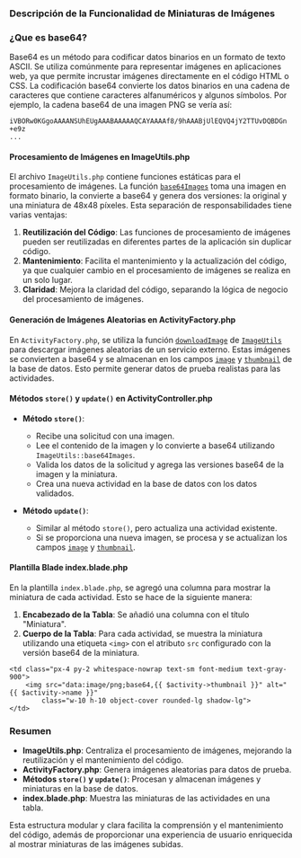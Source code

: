 ### Descripción de la Funcionalidad de Miniaturas de Imágenes

### ¿Que es base64?
Base64 es un método para codificar datos binarios en un formato de texto ASCII. Se utiliza comúnmente para representar imágenes en aplicaciones web, ya que permite incrustar imágenes directamente en el código HTML o CSS. La codificación base64 convierte los datos binarios en una cadena de caracteres que contiene caracteres alfanuméricos y algunos símbolos. Por ejemplo, la cadena base64 de una imagen PNG se vería así:

```plaintext
iVBORw0KGgoAAAANSUhEUgAAABAAAAAQCAYAAAAf8/9hAAABjUlEQVQ4jY2TTUvDQBDGn
+e9z
...
```

#### Procesamiento de Imágenes en ImageUtils.php
El archivo `ImageUtils.php` contiene funciones estáticas para el procesamiento de imágenes. La función [`base64Images`](command:_github.copilot.openSymbolFromReferences?%5B%22%22%2C%5B%7B%22uri%22%3A%7B%22scheme%22%3A%22file%22%2C%22authority%22%3A%22%22%2C%22path%22%3A%22%2Fc%3A%2FUsers%2FEmilio%2FDesktop%2Fdemos%2Fteapp%2Fsrc%2Fapp%2FHttp%2FControllers%2FActivityController.php%22%2C%22query%22%3A%22%22%2C%22fragment%22%3A%22%22%7D%2C%22pos%22%3A%7B%22line%22%3A45%2C%22character%22%3A38%7D%7D%2C%7B%22uri%22%3A%7B%22scheme%22%3A%22file%22%2C%22authority%22%3A%22%22%2C%22path%22%3A%22%2Fc%3A%2FUsers%2FEmilio%2FDesktop%2Fdemos%2Fteapp%2Fsrc%2Fapp%2FUtils%2FImageUtils.php%22%2C%22query%22%3A%22%22%2C%22fragment%22%3A%22%22%7D%2C%22pos%22%3A%7B%22line%22%3A14%2C%22character%22%3A25%7D%7D%5D%2C%22720a37a5-9209-4771-bbb2-3b36efe08e0c%22%5D "Go to definition") toma una imagen en formato binario, la convierte a base64 y genera dos versiones: la original y una miniatura de 48x48 píxeles. Esta separación de responsabilidades tiene varias ventajas:

1. **Reutilización del Código**: Las funciones de procesamiento de imágenes pueden ser reutilizadas en diferentes partes de la aplicación sin duplicar código.
2. **Mantenimiento**: Facilita el mantenimiento y la actualización del código, ya que cualquier cambio en el procesamiento de imágenes se realiza en un solo lugar.
3. **Claridad**: Mejora la claridad del código, separando la lógica de negocio del procesamiento de imágenes.

#### Generación de Imágenes Aleatorias en ActivityFactory.php
En `ActivityFactory.php`, se utiliza la función [`downloadImage`](command:_github.copilot.openSymbolFromReferences?%5B%22%22%2C%5B%7B%22uri%22%3A%7B%22scheme%22%3A%22file%22%2C%22authority%22%3A%22%22%2C%22path%22%3A%22%2Fc%3A%2FUsers%2FEmilio%2FDesktop%2Fdemos%2Fteapp%2Fsrc%2Fapp%2FUtils%2FImageUtils.php%22%2C%22query%22%3A%22%22%2C%22fragment%22%3A%22%22%7D%2C%22pos%22%3A%7B%22line%22%3A10%2C%22character%22%3A27%7D%7D%2C%7B%22uri%22%3A%7B%22scheme%22%3A%22file%22%2C%22authority%22%3A%22%22%2C%22path%22%3A%22%2Fc%3A%2FUsers%2FEmilio%2FDesktop%2Fdemos%2Fteapp%2Fsrc%2Fdatabase%2Ffactories%2FActivityFactory.php%22%2C%22query%22%3A%22%22%2C%22fragment%22%3A%22%22%7D%2C%22pos%22%3A%7B%22line%22%3A11%2C%22character%22%3A30%7D%7D%5D%2C%22720a37a5-9209-4771-bbb2-3b36efe08e0c%22%5D "Go to definition") de [`ImageUtils`](command:_github.copilot.openSymbolFromReferences?%5B%22%22%2C%5B%7B%22uri%22%3A%7B%22scheme%22%3A%22file%22%2C%22authority%22%3A%22%22%2C%22path%22%3A%22%2Fc%3A%2FUsers%2FEmilio%2FDesktop%2Fdemos%2Fteapp%2Fsrc%2Fapp%2FHttp%2FControllers%2FActivityController.php%22%2C%22query%22%3A%22%22%2C%22fragment%22%3A%22%22%7D%2C%22pos%22%3A%7B%22line%22%3A8%2C%22character%22%3A14%7D%7D%2C%7B%22uri%22%3A%7B%22scheme%22%3A%22file%22%2C%22authority%22%3A%22%22%2C%22path%22%3A%22%2Fc%3A%2FUsers%2FEmilio%2FDesktop%2Fdemos%2Fteapp%2Fsrc%2Fapp%2FUtils%2FImageUtils.php%22%2C%22query%22%3A%22%22%2C%22fragment%22%3A%22%22%7D%2C%22pos%22%3A%7B%22line%22%3A8%2C%22character%22%3A6%7D%7D%2C%7B%22uri%22%3A%7B%22scheme%22%3A%22file%22%2C%22authority%22%3A%22%22%2C%22path%22%3A%22%2Fc%3A%2FUsers%2FEmilio%2FDesktop%2Fdemos%2Fteapp%2Fsrc%2Fdatabase%2Ffactories%2FActivityFactory.php%22%2C%22query%22%3A%22%22%2C%22fragment%22%3A%22%22%7D%2C%22pos%22%3A%7B%22line%22%3A4%2C%22character%22%3A14%7D%7D%5D%2C%22720a37a5-9209-4771-bbb2-3b36efe08e0c%22%5D "Go to definition") para descargar imágenes aleatorias de un servicio externo. Estas imágenes se convierten a base64 y se almacenan en los campos [`image`](command:_github.copilot.openSymbolFromReferences?%5B%22%22%2C%5B%7B%22uri%22%3A%7B%22scheme%22%3A%22file%22%2C%22authority%22%3A%22%22%2C%22path%22%3A%22%2Fc%3A%2FUsers%2FEmilio%2FDesktop%2Fdemos%2Fteapp%2Fsrc%2Fapp%2FHttp%2FControllers%2FActivityController.php%22%2C%22query%22%3A%22%22%2C%22fragment%22%3A%22%22%7D%2C%22pos%22%3A%7B%22line%22%3A43%2C%22character%22%3A32%7D%7D%2C%7B%22uri%22%3A%7B%22scheme%22%3A%22file%22%2C%22authority%22%3A%22%22%2C%22path%22%3A%22%2Fc%3A%2FUsers%2FEmilio%2FDesktop%2Fdemos%2Fteapp%2Fsrc%2Fdatabase%2Ffactories%2FActivityFactory.php%22%2C%22query%22%3A%22%22%2C%22fragment%22%3A%22%22%7D%2C%22pos%22%3A%7B%22line%22%3A16%2C%22character%22%3A13%7D%7D%2C%7B%22uri%22%3A%7B%22scheme%22%3A%22file%22%2C%22authority%22%3A%22%22%2C%22path%22%3A%22%2Fc%3A%2FUsers%2FEmilio%2FDesktop%2Fdemos%2Fteapp%2Fsrc%2Fresources%2Fviews%2Factivities%2Findex.blade.php%22%2C%22query%22%3A%22%22%2C%22fragment%22%3A%22%22%7D%2C%22pos%22%3A%7B%22line%22%3A33%2C%22character%22%3A43%7D%7D%5D%2C%22720a37a5-9209-4771-bbb2-3b36efe08e0c%22%5D "Go to definition") y [`thumbnail`](command:_github.copilot.openSymbolFromReferences?%5B%22%22%2C%5B%7B%22uri%22%3A%7B%22scheme%22%3A%22file%22%2C%22authority%22%3A%22%22%2C%22path%22%3A%22%2Fc%3A%2FUsers%2FEmilio%2FDesktop%2Fdemos%2Fteapp%2Fsrc%2Fapp%2FHttp%2FControllers%2FActivityController.php%22%2C%22query%22%3A%22%22%2C%22fragment%22%3A%22%22%7D%2C%22pos%22%3A%7B%22line%22%3A48%2C%22character%22%3A20%7D%7D%2C%7B%22uri%22%3A%7B%22scheme%22%3A%22file%22%2C%22authority%22%3A%22%22%2C%22path%22%3A%22%2Fc%3A%2FUsers%2FEmilio%2FDesktop%2Fdemos%2Fteapp%2Fsrc%2Fapp%2FUtils%2FImageUtils.php%22%2C%22query%22%3A%22%22%2C%22fragment%22%3A%22%22%7D%2C%22pos%22%3A%7B%22line%22%3A31%2C%22character%22%3A13%7D%7D%2C%7B%22uri%22%3A%7B%22scheme%22%3A%22file%22%2C%22authority%22%3A%22%22%2C%22path%22%3A%22%2Fc%3A%2FUsers%2FEmilio%2FDesktop%2Fdemos%2Fteapp%2Fsrc%2Fdatabase%2Ffactories%2FActivityFactory.php%22%2C%22query%22%3A%22%22%2C%22fragment%22%3A%22%22%7D%2C%22pos%22%3A%7B%22line%22%3A17%2C%22character%22%3A13%7D%7D%5D%2C%22720a37a5-9209-4771-bbb2-3b36efe08e0c%22%5D "Go to definition") de la base de datos. Esto permite generar datos de prueba realistas para las actividades.

#### Métodos `store()` y `update()` en ActivityController.php

- **Método `store()`**:
  - Recibe una solicitud con una imagen.
  - Lee el contenido de la imagen y lo convierte a base64 utilizando `ImageUtils::base64Images`.
  - Valida los datos de la solicitud y agrega las versiones base64 de la imagen y la miniatura.
  - Crea una nueva actividad en la base de datos con los datos validados.

- **Método `update()`**:
  - Similar al método `store()`, pero actualiza una actividad existente.
  - Si se proporciona una nueva imagen, se procesa y se actualizan los campos [`image`](command:_github.copilot.openSymbolFromReferences?%5B%22%22%2C%5B%7B%22uri%22%3A%7B%22scheme%22%3A%22file%22%2C%22authority%22%3A%22%22%2C%22path%22%3A%22%2Fc%3A%2FUsers%2FEmilio%2FDesktop%2Fdemos%2Fteapp%2Fsrc%2Fapp%2FHttp%2FControllers%2FActivityController.php%22%2C%22query%22%3A%22%22%2C%22fragment%22%3A%22%22%7D%2C%22pos%22%3A%7B%22line%22%3A43%2C%22character%22%3A32%7D%7D%2C%7B%22uri%22%3A%7B%22scheme%22%3A%22file%22%2C%22authority%22%3A%22%22%2C%22path%22%3A%22%2Fc%3A%2FUsers%2FEmilio%2FDesktop%2Fdemos%2Fteapp%2Fsrc%2Fdatabase%2Ffactories%2FActivityFactory.php%22%2C%22query%22%3A%22%22%2C%22fragment%22%3A%22%22%7D%2C%22pos%22%3A%7B%22line%22%3A16%2C%22character%22%3A13%7D%7D%2C%7B%22uri%22%3A%7B%22scheme%22%3A%22file%22%2C%22authority%22%3A%22%22%2C%22path%22%3A%22%2Fc%3A%2FUsers%2FEmilio%2FDesktop%2Fdemos%2Fteapp%2Fsrc%2Fresources%2Fviews%2Factivities%2Findex.blade.php%22%2C%22query%22%3A%22%22%2C%22fragment%22%3A%22%22%7D%2C%22pos%22%3A%7B%22line%22%3A33%2C%22character%22%3A43%7D%7D%5D%2C%22720a37a5-9209-4771-bbb2-3b36efe08e0c%22%5D "Go to definition") y [`thumbnail`](command:_github.copilot.openSymbolFromReferences?%5B%22%22%2C%5B%7B%22uri%22%3A%7B%22scheme%22%3A%22file%22%2C%22authority%22%3A%22%22%2C%22path%22%3A%22%2Fc%3A%2FUsers%2FEmilio%2FDesktop%2Fdemos%2Fteapp%2Fsrc%2Fapp%2FHttp%2FControllers%2FActivityController.php%22%2C%22query%22%3A%22%22%2C%22fragment%22%3A%22%22%7D%2C%22pos%22%3A%7B%22line%22%3A48%2C%22character%22%3A20%7D%7D%2C%7B%22uri%22%3A%7B%22scheme%22%3A%22file%22%2C%22authority%22%3A%22%22%2C%22path%22%3A%22%2Fc%3A%2FUsers%2FEmilio%2FDesktop%2Fdemos%2Fteapp%2Fsrc%2Fapp%2FUtils%2FImageUtils.php%22%2C%22query%22%3A%22%22%2C%22fragment%22%3A%22%22%7D%2C%22pos%22%3A%7B%22line%22%3A31%2C%22character%22%3A13%7D%7D%2C%7B%22uri%22%3A%7B%22scheme%22%3A%22file%22%2C%22authority%22%3A%22%22%2C%22path%22%3A%22%2Fc%3A%2FUsers%2FEmilio%2FDesktop%2Fdemos%2Fteapp%2Fsrc%2Fdatabase%2Ffactories%2FActivityFactory.php%22%2C%22query%22%3A%22%22%2C%22fragment%22%3A%22%22%7D%2C%22pos%22%3A%7B%22line%22%3A17%2C%22character%22%3A13%7D%7D%5D%2C%22720a37a5-9209-4771-bbb2-3b36efe08e0c%22%5D "Go to definition").

#### Plantilla Blade index.blade.php
En la plantilla `index.blade.php`, se agregó una columna para mostrar la miniatura de cada actividad. Esto se hace de la siguiente manera:

1. **Encabezado de la Tabla**: Se añadió una columna con el título "Miniatura".
2. **Cuerpo de la Tabla**: Para cada actividad, se muestra la miniatura utilizando una etiqueta `<img>` con el atributo `src` configurado con la versión base64 de la miniatura.

```blade
<td class="px-4 py-2 whitespace-nowrap text-sm font-medium text-gray-900">
    <img src="data:image/png;base64,{{ $activity->thumbnail }}" alt="{{ $activity->name }}"
        class="w-10 h-10 object-cover rounded-lg shadow-lg">
</td>
```

### Resumen

- **ImageUtils.php**: Centraliza el procesamiento de imágenes, mejorando la reutilización y el mantenimiento del código.
- **ActivityFactory.php**: Genera imágenes aleatorias para datos de prueba.
- **Métodos `store()` y `update()`**: Procesan y almacenan imágenes y miniaturas en la base de datos.
- **index.blade.php**: Muestra las miniaturas de las actividades en una tabla.

Esta estructura modular y clara facilita la comprensión y el mantenimiento del código, además de proporcionar una experiencia de usuario enriquecida al mostrar miniaturas de las imágenes subidas.
